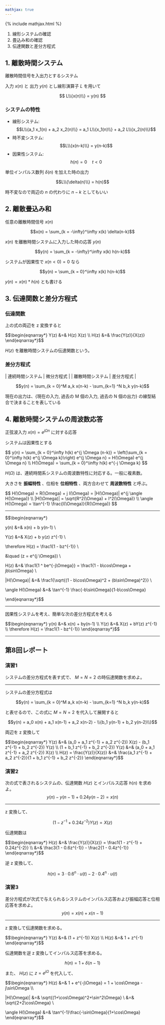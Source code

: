 ```yaml
---
mathjax: true
---
```


{% include mathjax.html %}

1. 線形システムの確認
2. 畳込み和の確認
3. 伝達関数と差分方程式

## 1. 離散時間システム
離散時間信号を入出力とするシステム

入力 $x(n)$ と 出力 $y(n)$ とし線形演算子 $L$ を用いて

$$ L\\{x(n)\\} = y(n) $$

### システムの特性
* 線形システム: $$L\\{a_1 x_1(n) + a_2 x_2(n)\\} = a_1 L\\{x_1(n)\\} + a_2 L\\{x_2(n)\\}$$
* 時不変システム: $$L\\{x(n-k)\\} = y(n-k)$$
* 因果性システム: $$h(n) = 0 \quad t \lt 0$$

単位インパルス数列 $\delta(n)$ を加えた時の出力

$$L\\{\delta(n)\\} = h(n)$$

時不変なので両辺の $n$ の代わりに $n-k$ としてもいい

## 2. 離散畳込み和
任意の離散時間信号 $x(n)$

$$x(n) = \sum_{k = -\infty}^\infty x(k) \delta(n-k)$$

$x(n)$ を離散時間システムに入力した時の応答 $y(n)$

$$y(n) = \sum_{k = -\infty}^\infty x(k) h(n-k)$$

システムが因果性で $x(n \lt 0) = 0$ なら

$$y(n) = \sum_{k = 0}^\infty x(k) h(n-k)$$

$y(n) = x(n) * h(n)$ とも書ける

## 3. 伝達関数と差分方程式
### 伝達関数
上の式の両辺を z 変換すると

<p>$$\begin{eqnarray*}
Y(z) &=& H(z) X(z) \\
H(z) &=& \frac{Y(z)}{X(z)}
\end{eqnarray*}$$</p>

$H(z)$ を離散時間システムの伝達関数という。

### 差分方程式
| 連続時間システム | 微分方程式 |
| 離散時間システム | 差分方程式 |

$$y(n) = \sum_{k = 0}^M a_k x(n-k) - \sum_{k=1} ^N b_k y(n-k)$$

現在の出力は、{現在の入力, 過去の M 個の入力, 過去の N 個の出力} の線型結合で決まることを表している

## 4. 離散時間システムの周波数応答
正弦波入力 $x(n) = e^{j \Omega n}$ に対する応答

システムは因果性とする

<p>$$
y(n) = \sum_{k = 0}^\infty h(k) e^{j \Omega (n-k)} = \left(\sum_{k = 0}^\infty h(k) e^{j \Omega k}\right) e^{j \Omega n} = H(\Omega) e^{j \Omega n} \\
H(\Omega) = \sum_{k = 0}^\infty h(k) e^{-j \Omega k}
$$</p>

$H(\Omega)$ は、連続時間系システムの周波数特性に対応する。一般に複素数。

大きさを **振幅特性** 、位相を **位相特性** 、両方合わせて **周波数特性** と呼ぶ。

<p>$$
H(\Omega) = R(\Omega) + j I(\Omega) = |H(\Omega)| e^{j \angle H(\Omega)} \\
|H(\Omega)| = \sqrt{R^2(\Omega) + I^2(\Omega)} \\
\angle H(\Omega) = \tan^{-1} \frac{I(\Omega)}{R(\Omega)}
$$</p>

----

<p>$$\begin{eqnarray*}

y(n) &=& x(n) + b y(n-1) \\

Y(z) &=& X(z) + b y(z) z^{-1} \\

\therefore H(z) = \frac1{1 - bz^{-1}} \\

&\quad (z = e^{j \Omega}) \\

H(z) &=& \frac1{1 ^ be^{-j\Omega}} = \frac1{1 - b\cos\Omega + jb\sin\Omega} \\

|H(\Omega)| &=& \frac1{\sqrt{(1 - b\cos\Omega)^2 + (b\sin\Omega)^2}} \\

\angle H(\Omega) &=& \tan^{-1} \frac{-b\sin\Omega}{1-b\cos\Omega}

\end{eqnarray*}$$</p>

----

因果性システムを考え、簡単な次の差分方程式を考える

<p>$$\begin{eqnarray*}
y(n) &=& x(n) + by(n-1) \\
Y(z) &=& X(z) + bY(z) z^{-1} \\
\therefore H(z) = \frac1{1 - bz^{-1}}
\end{eqnarray*}$$</p>

----

## 第8回レポート
### 演習1
システムの差分方程式を表す式で、 $M=N=2$ の時伝達関数を求めよ。

----
システムの差分方程式は

$$y(n) = \sum_{k = 0}^M a_k x(n-k) - \sum_{k=1} ^N b_k y(n-k)$$

と表せるので、この式に $M=N=2$ を代入して展開すると

$$y(n) = a_0 x(n) + a_1 x(n-1) + a_2 x(n-2) - \\{b_1 y(n-1) + b_2 y(n-2)\\}$$

両辺を z 変換して

<p>$$\begin{eqnarray*}
Y(z) &=& (a_0 + a_1 z^{-1} + a_2 z^{-2}) X(z) - (b_1 z^{-1} + b_2 z^{-2}) Y(z) \\
(1 + b_1 z^{-1} + b_2 z^{-2}) Y(z) &=& (a_0 + a_1 z^{-1} + a_2 z^{-2}) X(z) \\
H(z) = \frac{Y(z)}{X(z)} &=& \frac{a_1 z^{-1} + a_2 z^{-2}}{1 + b_1 z^{-1} + b_2 z^{-2}}
\end{eqnarray*}$$</p>

### 演習2
次の式で表されるシステムの、伝達関数 $H(z)$ とインパルス応答 $h(n)$ を求めよ。
$$y(n) - y(n-1) + 0.24y(n-2) = x(n)$$

----
z 変換して、

$$(1 - z^{-1} + 0.24z^{-2}) Y(z) = X(z)$$

伝達関数は

<p>$$\begin{eqnarray*}
H(z) &=& \frac{Y(z)}{X(z)} = \frac1{1 - z^{-1} + 0.24z^{-2}} \\
&=& \frac3{1 - 0.6z^{-1}} - \frac2{1 - 0.4z^{-1}}
\end{eqnarray*}$$</p>

逆 z 変換して、

$$h(n) = 3 \cdot {0.6}^n \cdot u(t) - 2 \cdot {0.4}^n \cdot u(t)$$

### 演習3
差分方程式が次式で与えられるシステムのインパルス応答および振幅応答と位相応答を求めよ。
$$y(n) = x(n) + x(n-1)$$

----
z 変換して伝達関数を求める。

<p>$$\begin{eqnarray*}
Y(z) &=& (1 + z^{-1}) X(z) \\
H(z) &=& 1 + z^{-1}
\end{eqnarray*}$$</p>

伝達関数を逆 z 変換してインパルス応答を求める。

$$ h(n) = 1 + \delta(n-1) $$

また、 $H(z)$ に $z = e^{j\Omega}$ を代入して、

<p>$$\begin{eqnarray*}
H(z) &=& 1 + e^{-j\Omega} = 1 + \cos\Omega - j\sin\Omega \\

|H(\Omega)| &=& \sqrt{(1+\cos\Omega)^2+\sin^2\Omega} \\
&=& \sqrt{2+2\cos\Omega} \\

\angle H(\Omega) &=& \tan^{-1}\frac{-\sin\Omega}{1+\cos\Omega}
\end{eqnarray*}$$</p>
